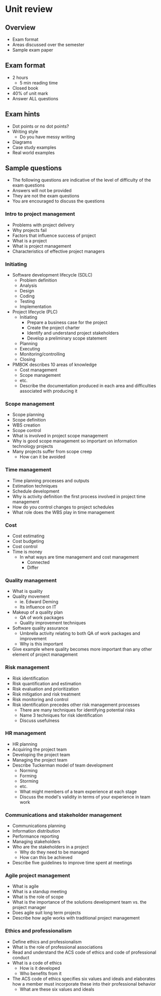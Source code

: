 # Unit review

## Overview

- Exam format
- Areas discussed over the semester
- Sample exam paper

## Exam format

- 2 hours
	- 5 min reading time
- Closed book
- 40% of unit mark
- Answer ALL questions

## Exam hints

- Dot points or no dot points?
- Writing style
	- Do you have messy writing
- Diagrams
- Case study examples
- Real world examples

## Sample questions

- The following questions are indicative of the level of difficulty of the exam questions
- Answers will not be provided
- They are not the exam questions
- You are encouraged to discuss the questions

### Intro to project management

- Problems with project delivery
- Why projects fail
- Factors that influence success of project
- What is a project
- What is project management
- Characteristics of effective project managers

### Initiating

- Software development lifecycle (SDLC)
	- Problem definition
	- Analysis
	- Design
	- Coding
	- Testing
	- Implementation
- Project lifecycle (PLC)
	- Initiating
		- Prepare a business case for the project
		- Create the project charter
		- Identify and understand project stakeholders
		- Develop a preliminary scope statement
	- Planning
	- Executing
	- Monitoring/controlling
	- Closing
- PMBOK describes 10 areas of knowledge
	- Cost management
	- Scope management
	- etc.
	- Describe the documentation produced in each area and difficulties associated with producing it

### Scope management

- Scope planning
- Scope definition
- WBS creation
- Scope control
- What is involved in project scope management
- Why is good scope management so important on information technology projects
- Many projects suffer from scope creep
	- How can it be avoided

### Time management

- Time planning processes and outputs
- Estimation techniques
- Schedule development
- Why is activity definition the first process involved in project time management
- How do you control changes to project schedules
- What role does the WBS play in time management

### Cost

- Cost estimating
- Cost budgeting
- Cost control
- Time is money
	- In what ways are time management and cost management
		- Connected
		- Differ

### Quality management

- What is quality
- Quality movement
	- ie. Edward Deming
	- Its influence on IT
- Makeup of a quality plan
	- QA of work packages
	- Quality improvement techniques
- Software quality assurance
	- Umbrella activity relating to both QA of work packages and improvement
	- Why is this important
- Give example where quality becomes more important than any other element of project management

### Risk management

- Risk identification
- Risk quantification and estimation
- Risk evaluation and prioritization
- Risk mitigation and risk treatment
- Risk monitoring and control
- Risk identification precedes other risk management processes
	- There are many techniques for identifying potential risks
	- Name 3 techniques for risk identification
	- Discuss usefulness

### HR management

- HR planning
- Acquiring the project team
- Developing the project team
- Managing the project team
- Describe Tuckerman model of team development
	- Norming
	- Forming
	- Storming
	- etc.
	- What might members of a team experience at each stage
	- Discuss the model's validity in terms of your experience in team work

### Communications and stakeholder management

- Communications planning
- Information distribution
- Performance reporting
- Managing stakeholders
- Who are the stakeholders in a project
	- Why do they need to be managed
	- How can this be achieved
- Describe five guidelines to improve time spent at meetings

### Agile project management

- What is agile
- What is a standup meeting
- What is the role of scope
- What is the importance of the solutions development team vs. the project manager
- Does agile suit long term projects
- Describe how agile works with traditional project management

### Ethics and professionalism

- Define ethics and professionalism
- What is the role of professional associations
- Read and understand the ACS code of ethics and code of professional conduct
- What is a code of ethics
	- How is it developed
	- Who benefits from it
- The ACS code of ethics specifies six values and ideals and elaborates how a member must incorporate these into their professional behavior
	- What are these six values and ideals
